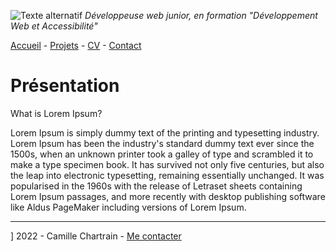 ![Texte alternatif](https://fastly.picsum.photos/id/93/2000/1334.jpg?hmac=HdhcVTbAYkFCXsu1qBRWeEPiy05Qjc3LbnMWJlfEFjo)
*Développeuse web junior, en formation "Développement Web et Accessibilité"*

[Accueil](https://www.example.com) - [Projets](https://www.example.com) - [CV](https://www.example.com) -  [Contact](https://www.example.com)

# Présentation

What is Lorem Ipsum?

Lorem Ipsum is simply dummy text of the printing and typesetting industry. Lorem Ipsum has been the industry's standard dummy text ever since the 1500s, when an unknown printer took a galley of type and scrambled it to make a type specimen book. It has survived not only five centuries, but also the leap into electronic typesetting, remaining essentially unchanged. It was popularised in the 1960s with the release of Letraset sheets containing Lorem Ipsum passages, and more recently with desktop publishing software like Aldus PageMaker including versions of Lorem Ipsum.
***
]
2022 - Camille Chartrain -  [Me contacter](https://www.example.com) 
